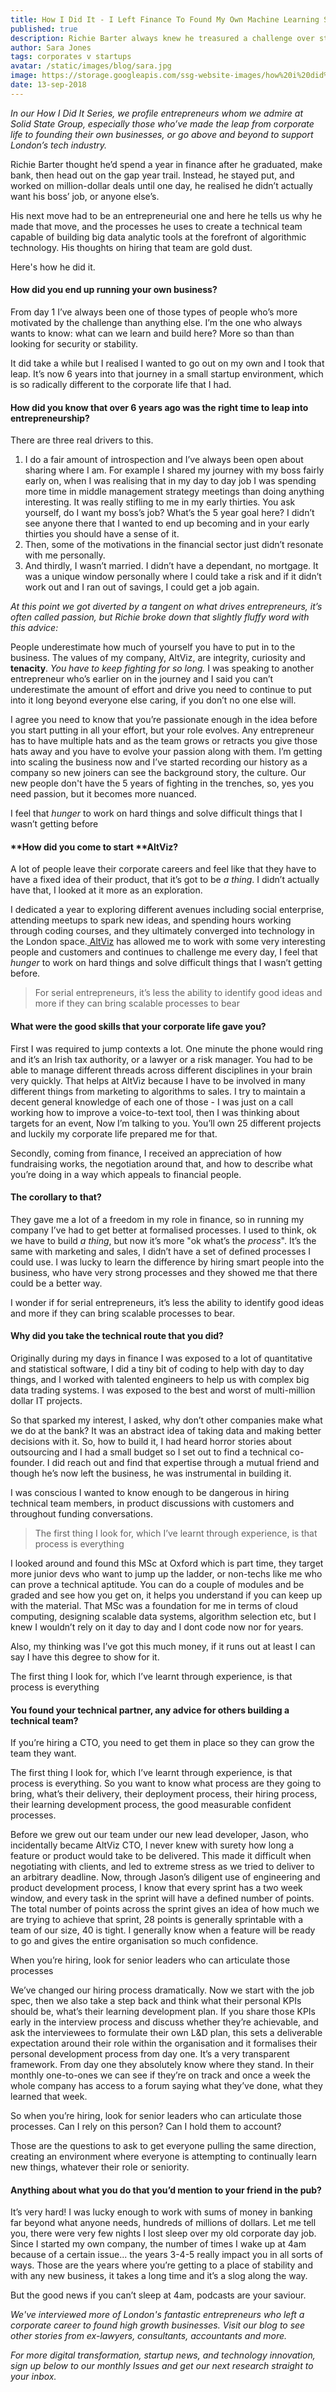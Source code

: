 ```yaml
---
title: How I Did It - I Left Finance To Found My Own Machine Learning Startup
published: true
description: Richie Barter always knew he treasured a challenge over stability, so he took a year off, explored entrepreneurship, and now his startup builds machine learning solutions for enterprise. All this while getting an Msc in CompSci from Oxford. Here's how he did it.
author: Sara Jones
tags: corporates v startups
avatar: /static/images/blog/sara.jpg
image: https://storage.googleapis.com/ssg-website-images/how%20i%20did%20it%20richie%20barter/richie%20barter%20header%20image.jpg
date: 13-sep-2018
---
```


*In our How I Did It Series, we profile entrepreneurs whom we admire at Solid State Group, especially those who’ve made the leap from corporate life to founding their own businesses, or go above and beyond to support London’s tech industry.*

Richie Barter thought he’d spend a year in finance after he graduated, make bank, then head out on the gap year trail. Instead, he stayed put, and worked on million-dollar deals until one day, he realised he didn’t actually want his boss’ job, or anyone else’s.

His next move had to be an entrepreneurial one and here he tells us why he made that move, and the processes he uses to create a technical team capable of building big data analytic tools at the forefront of algorithmic technology. His thoughts on hiring that team are gold dust.

Here's how he did it.

#### **How did you end up running your own business?**

From day 1 I’ve always been one of those types of people who’s more motivated by the challenge than anything else. I’m the one who always wants to know: what can we learn and build here? More so than than looking for security or stability.

It did take a while but I realised I wanted to go out on my own and I took that leap. It’s now 6 years into that journey in a small startup environment, which is so radically different to the corporate life that I had.

#### **How did you know that over 6 years ago was the right time to leap into entrepreneurship?**

There are three real drivers to this.

1. I do a fair amount of introspection and I’ve always been open about sharing where I am. For example I shared my journey with my boss fairly early on, when I was realising that in my day to day job I was spending more time in middle management strategy meetings than doing anything interesting. It was really stifling to me in my early thirties. You ask yourself, do I want my boss’s job? What’s the 5 year goal here? I didn’t see anyone there that I wanted to end up becoming and in your early thirties you should have a sense of it.
2. Then, some of the motivations in the financial sector just didn’t resonate with me personally.
3. And thirdly, I wasn’t married. I didn’t have a dependant, no mortgage. It was a unique window personally where I could take a risk and if it didn’t work out and I ran out of savings, I could get a job again.

*At this point we got diverted by a tangent on what drives entrepreneurs, it’s often called passion, but Richie broke down that slightly fluffy word with this advice:*

People underestimate how much of yourself you have to put in to the business. The values of my company, AltViz, are integrity, curiosity and **tenacity**. *You have to keep fighting for so long.* I was speaking to another entrepreneur who’s earlier on in the journey and I said you can’t underestimate the amount of effort and drive you need to continue to put into it long beyond everyone else caring, if you don’t no one else will.

I agree you need to know that you’re passionate enough in the idea before you start putting in all your effort, but your role evolves. Any entrepreneur has to have multiple hats and as the team grows or retracts you give those hats away and you have to evolve your passion along with them. I’m getting into scaling the business now and I’ve started recording our history as a company so new joiners can see the background story, the culture. Our new people don't have the 5 years of fighting in the trenches, so, yes you need passion, but it becomes more nuanced.

I feel that *hunger* to work on hard things and solve difficult things that I wasn’t getting before

#### **How did you come to start **AltViz?

A lot of people leave their corporate careers and feel like that they have to have a fixed idea of their product, that it’s got to be *a thing*. I didn’t actually have that, I looked at it more as an exploration.

I dedicated a year to exploring different avenues including social enterprise, attending meetups to spark new ideas, and spending hours working through coding courses, and they ultimately converged into technology in the London space.[ AltViz](https://www.altviz.co/) has allowed me to work with some very interesting people and customers and continues to challenge me every day, I feel that *hunger* to work on hard things and solve difficult things that I wasn’t getting before.

> For serial entrepreneurs, it’s less the ability to identify good ideas and more if they can bring scalable processes to bear

#### **What were the good skills that your corporate life gave you?**

First I was required to jump contexts a lot. One minute the phone would ring and it’s an Irish tax authority, or a lawyer or a risk manager. You had to be able to manage different threads across different disciplines in your brain very quickly. That helps at AltViz because I have to be involved in many different things from marketing to algorithms to sales. I try to maintain a decent general knowledge of each one of those - I was just on a call working how to improve a voice-to-text tool, then I was thinking about targets for an event, Now I’m talking to you. You’ll own 25 different projects and luckily my corporate life prepared me for that.

Secondly, coming from finance, I received an appreciation of how fundraising works, the negotiation around that, and how to describe what you’re doing in a way which appeals to financial people.

#### **The corollary to that?**

They gave me a lot of a freedom in my role in finance, so in running my company I’ve had to get better at formalised processes. I used to think, ok we have to build *a thing*, but now it’s more "ok what’s the *process*". It’s the same with marketing and sales, I didn’t have a set of defined processes I could use. I was lucky to learn the difference by hiring smart people into the business, who have very strong processes and they showed me that there could be a better way.

I wonder if for serial entrepreneurs, it’s less the ability to identify good ideas and more if they can bring scalable processes to bear.

#### **Why did you take the technical route that you did?**

Originally during my days in finance I was exposed to a lot of quantitative and statistical software, I did a tiny bit of coding to help with day to day things, and I worked with talented engineers to help us with complex big data trading systems. I was exposed to the best and worst of multi-million dollar IT projects.

So that sparked my interest, I asked, why don’t other companies make what we do at the bank? It was an abstract idea of taking data and making better decisions with it. So, how to build it, I had heard horror stories about outsourcing and I had a small budget so I set out to find a technical co-founder. I did reach out and find that expertise through a mutual friend and though he’s now left the business, he was instrumental in building it.

I was conscious I wanted to know enough to be dangerous in hiring technical team members, in product discussions with customers and throughout funding conversations.

> The first thing I look for, which I’ve learnt through experience, is that process is everything

I looked around and found this MSc at Oxford which is part time, they target more junior devs who want to jump up the ladder, or non-techs like me who can prove a technical aptitude. You can do a couple of modules and be graded and see how you get on, it helps you understand if you can keep up with the material. That MSc was a foundation for me in terms of cloud computing, designing scalable data systems, algorithm selection etc, but I knew I wouldn’t rely on it day to day and I dont code now nor for years.

Also, my thinking was I’ve got this much money, if it runs out at least I can say I have this degree to show for it.

The first thing I look for, which I’ve learnt through experience, is that process is everything

#### **You found your technical partner, any advice for others building a technical team?**

If you’re hiring a CTO, you need to get them in place so they can grow the team they want.

The first thing I look for, which I’ve learnt through experience, is that process is everything. So you want to know what process are they going to bring, what’s their delivery, their deployment process, their hiring process, their learning development process, the good measurable confident processes.

Before we grew out our team under our new lead developer, Jason, who incidentally became AltViz CTO, I never knew with surety how long a feature or product would take to be delivered. This made it difficult when negotiating with clients, and led to extreme stress as we tried to deliver to an arbitrary deadline. Now, through Jason’s diligent use of engineering and product development process, I know that every sprint has a two week window, and every task in the sprint will have a  defined number of points. The total number of points across the sprint gives an idea of how much we are trying to achieve that sprint, 28 points is generally sprintable with a team of our size, 40 is tight. I generally know when a feature will be ready to go and gives the entire organisation so much confidence.

When you’re hiring, look for senior leaders who can articulate those processes

We’ve changed our hiring process dramatically. Now we start with the job spec, then we also take a step back and think what their personal KPIs should be, what’s their learning development plan.  If you share those KPIs early in the interview process and discuss whether they’re achievable, and ask the interviewees to formulate their own L&D plan, this sets a deliverable expectation around their role within the organisation and it formalises their personal development process from day one. It’s a very transparent framework. From day one they absolutely know where they stand. In their monthly one-to-ones we can see if they’re on track and once a week the whole company has access to a forum saying what they’ve done, what they learned that week.

So when you’re hiring, look for senior leaders who can articulate those processes. Can I rely on this person? Can I hold them to account? 

Those are the questions to ask to get everyone pulling the same direction, creating an environment where everyone is attempting to continually learn new things, whatever their role or seniority.

#### **Anything about what you do that you’d mention to your friend in the pub?**

It’s very hard! I was lucky enough to work with sums of money in banking far beyond what anyone needs, hundreds of millions of dollars. Let me tell you, there were very few nights I lost sleep over my old corporate day job. Since I started my own company, the number of times I wake up at 4am because of a certain issue... the years 3-4-5 really impact you in all sorts of ways. Those are the years where you’re getting to a place of stability and with any new business, it takes a long time and it’s a slog along the way.

But the good news if you can’t sleep at 4am, podcasts are your saviour.

*We've interviewed more of London's fantastic entrepreneurs who left a corporate career to found high growth businesses. Visit our blog to see other stories from ex-lawyers, consultants, accountants and more.*

*For more digital transformation, startup news, and technology innovation, sign up below to our monthly Issues and get our next research straight to your inbox.*